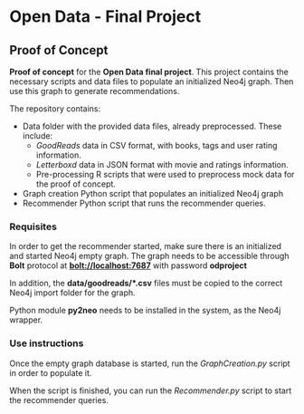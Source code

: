 # Open Data - Final Project
## Proof of Concept

**Proof of concept** for the **Open Data final project**. This project contains the necessary scripts and data files to populate an initialized Neo4j graph. Then use this graph to generate recommendations.

The repository contains:

* Data folder with the provided data files, already preprocessed. These include:
  - *GoodReads* data in CSV format, with books, tags and user rating information.
  - *Letterboxd* data in JSON format with movie and ratings information.
  - Pre-processing R scripts that were used to preprocess mock data for the proof of concept.
* Graph creation Python script that populates an initialized Neo4j graph
* Recommender Python script that runs the recommender queries.

### Requisites

In order to get the recommender started, make sure there is an initialized and started Neo4j empty graph. The graph needs to be accessible through **Bolt** protocol at **[bolt://localhost:7687](bolt://localhost:7687)** with password **odproject**

In addition, the **data/goodreads/*.csv** files must be copied to the correct Neo4j import folder for the graph.

Python module **py2neo** needs to be installed in the system, as the Neo4j wrapper.

### Use instructions

Once the empty graph database is started, run the *GraphCreation.py* script in order to populate it.

When the script is finished, you can run the *Recommender.py* script to start the recommender queries.